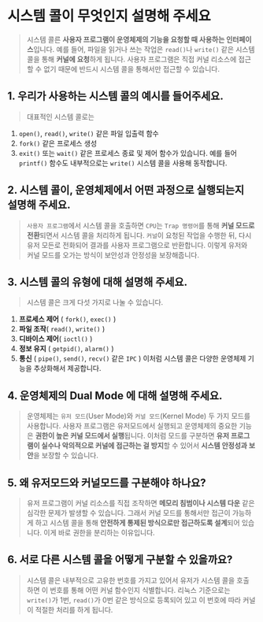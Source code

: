 # **시스템 콜이 무엇인지 설명해 주세요**

> 시스템 콜른 **사용자 프로그램이 운영체제의 기능을 요청할 때 사용하는 인터페이스**입니다.
예를 들어, 파일을 읽거나 쓰는 작업은 `read()`나 `write()` 같은 시스템 콜을 통해 **커널에 요청**하게 됩니다.
사용자 프로그램은 직접 커널 리소스에 접근할 수 없기 때문에 반드시 시스템 콜을 통해서만 접근할 수 있습니다.
> 

## 1. 우리가 사용하는 시스템 콜의 예시를 들어주세요.

> 대표적인 시스템 콜로는
1. `open()`, `read()`, `write()` 같은 파일 입출력 함수
2. `fork()` 같은 프로세스 생성
3. `exit()` 또는 `wait()` 같은 프로세스 종료 및 제어 함수가 있습니다.
예를 들어 `printf()` 함수도 내부적으로는 `write()` 시스템 콜을 사용해 동작합니다.
> 

## 2. 시스템 콜이, 운영체제에서 어떤 과정으로 실행되는지 설명해 주세요.

> `사용자 프로그램`에서 시스템 콜을 호출하면
`CPU`는 `Trap 명령어`를 통해 **커널 모드로 전환**되면서 시스템 콜을 처리하게 됩니다.
`커널`이 요청된 작업을 수행한 뒤, 다시 유저 모든로 전화되어 결과를 사용자 프로그램으로 반환합니다.
이렇게 유저와 커널 모드를 오가는 방식이 보안성과 안정성을 보장해줍니다.
> 

## 3. 시스템 콜의 유형에 대해 설명해 주세요.

> 시스템 콜은 크게 다섯 가지로 나눌 수 있습니다.
1. **프로세스 제어** ( `fork()`, `exec()` )
2. **파일 조작**( `read()`, `write()` )
3. **디바이스 제어**( `ioctl()` )
4. **정보 유지** ( `getpid()`, `alarm()` )
5. **통신** ( `pipe()`, `send()`, `recv()` 같은 `IPC` )
이처럼 시스템 콜은 다양한 운영체제 기능을 추상화해서 제공합니다.
> 

## 4. 운영체제의 Dual Mode 에 대해 설명해 주세요.

> 운영체제는 `유저 모드`(User Mode)와 `커널 모드`(Kernel Mode) 두 가지 모드를 사용합니다.
사용자 프로그램은 유저모드에서 실행되고
운영체제의 중요한 기능은 **권한이 높은 커널 모드에서 실행**됩니다.
이처럼 모드를 구분하면 **유저 프로그램이 실수나 악의적으로 커널에 접근하는 걸 방지**할 수 있어서
**시스템 안정성과 보안**을 보장할 수 있습니다.
> 

## 5. 왜 유저모드와 커널모드를 구분해야 하나요?

> 유저 프로그램이 커널 리소스를 직접 조작하면
**메모리 침범이나 시스템 다운** 같은 심각한 문제가 발생할 수 있습니다.
그래서 커널 모드를 통해서만 접근이 가능하게 하고
시스템 콜을 통해 **안전하게 통제된 방식으로만 접근하도록 설계**되어 있습니다.
이게 바로 권한을 분리하는 이유입니다.
> 

## 6. 서로 다른 시스템 콜을 어떻게 구분할 수 있을까요?

> 시스템 콜은 내부적으로 고유한 번호를 가지고 있어서
유저가 시스템 콜을 호출하면 이 번호를 통해 어떤 커널 함수인지 식별합니다.
리눅스 기준으로는 `write()`가 1번, `read()`가 0번 같은 방식으로 등록되어 있고
이 번호에 따라 커널이 적절한 처리를 하게 됩니다.
>

